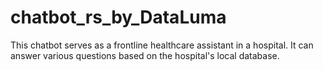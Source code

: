 # chatbot_rs_by_DataLuma
 This chatbot serves as a frontline healthcare assistant in a hospital. It can answer various questions based on the hospital's local database.
